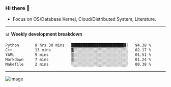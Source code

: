 ### Hi there 👋
<!-- * Daily Meditation via Leetcode/Competitive-Programming. -->
* Focus on OS/Database Kernel, Cloud/Distributed System, Literature.

-------

📊 **Weekly development breakdown**
<!--START_SECTION:waka-->

```txt
Python       9 hrs 30 mins   ███████████████████████▓░   94.38 %
C++          13 mins         ▓░░░░░░░░░░░░░░░░░░░░░░░░   02.17 %
YAML         9 mins          ▒░░░░░░░░░░░░░░░░░░░░░░░░   01.51 %
Markdown     7 mins          ▒░░░░░░░░░░░░░░░░░░░░░░░░   01.24 %
Makefile     2 mins          ░░░░░░░░░░░░░░░░░░░░░░░░░   00.38 %
```

<!--END_SECTION:waka-->

-------

<!-- [![Leetcode Stats](https://leetcard.jacoblin.cool/hzhang413?font=Fira+Mono)](https://leetcode.com/fxrc) -->
![image](./cyberpunk-ghost-in-the-shell.gif)
<!--![image](./gis-archive.png)-->
